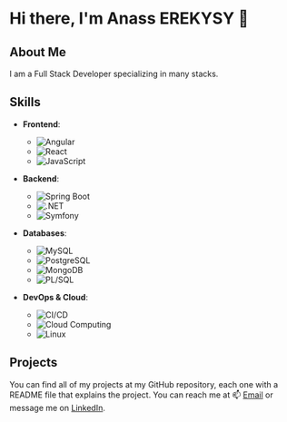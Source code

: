# Hi there, I'm Anass EREKYSY 👋

## About Me
I am a Full Stack Developer specializing in many stacks.

## Skills

- **Frontend**:
  - ![Angular](https://img.shields.io/badge/-Angular-DD0031?logo=angular&logoColor=white&style=for-the-badge)
  - ![React](https://img.shields.io/badge/-React-61DAFB?logo=react&logoColor=white&style=for-the-badge)
  - ![JavaScript](https://img.shields.io/badge/-JavaScript-F7DF1E?logo=javascript&logoColor=black&style=for-the-badge)

- **Backend**:
  - ![Spring Boot](https://img.shields.io/badge/-Spring%20Boot-6DB33F?logo=spring-boot&logoColor=white&style=for-the-badge)
  - ![.NET](https://img.shields.io/badge/-.NET-512BD4?logo=dotnet&logoColor=white&style=for-the-badge)
  - ![Symfony](https://img.shields.io/badge/-Symfony-000000?logo=symfony&logoColor=white&style=for-the-badge)

- **Databases**:
  - ![MySQL](https://img.shields.io/badge/-MySQL-4479A1?logo=mysql&logoColor=white&style=for-the-badge)
  - ![PostgreSQL](https://img.shields.io/badge/-PostgreSQL-336791?logo=postgresql&logoColor=white&style=for-the-badge)
  - ![MongoDB](https://img.shields.io/badge/-MongoDB-47A248?logo=mongodb&logoColor=white&style=for-the-badge)
  - ![PL/SQL](https://img.shields.io/badge/-PL/SQL-4479A1?logo=oracle&logoColor=white&style=for-the-badge)

- **DevOps & Cloud**:
  - ![CI/CD](https://img.shields.io/badge/-CI/CD-007ACC?logo=githubactions&logoColor=white&style=for-the-badge)
  - ![Cloud Computing](https://img.shields.io/badge/-Cloud%20Computing-4285F4?logo=google-cloud&logoColor=white&style=for-the-badge)
  - ![Linux](https://img.shields.io/badge/-Linux-FCC624?logo=linux&logoColor=black&style=for-the-badge)

## Projects
You can find all of my projects at my GitHub repository, each one with a README file that explains the project. You can reach me at 📫 [Email](mailto:ereanass@gmail.com) or message me on [LinkedIn](https://www.linkedin.com/in/anass-erekysy-5a8939204/).
